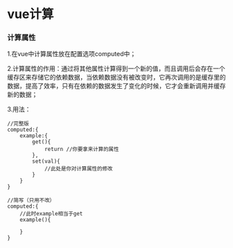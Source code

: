 # vue计算

### 计算属性

1.在vue中计算属性放在配置选项computed中；

2.计算属性的作用：通过将其他属性计算得到一个新的值，而且调用后会存在一个缓存区来存储它的依赖数据，当依赖数据没有被改变时，它再次调用的是缓存里的数据，提高了效率，只有在依赖的数据发生了变化的时候，它才会重新调用并缓存新的数据；

3.用法：

```vue
//完整版
computed:{
	example:{
		get(){
			return //你要拿来计算的属性
		},
		set(val){
			//此处是你对计算属性的修改
		}
	}
}
```

```vue
//简写（只用不改）
computed:{
	//此时example相当于get
	example(){

	}
}
```

